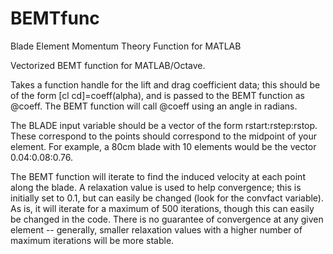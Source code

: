 # BEMTfunc
Blade Element Momentum Theory Function for MATLAB

Vectorized BEMT function for MATLAB/Octave. 

Takes a function handle for the lift and drag coefficient data; this should be of the form [cl cd]=coeff(alpha), and is passed to the BEMT function as @coeff. The BEMT function will call @coeff using an angle in radians. 

The BLADE input variable should be a vector of the form rstart:rstep:rstop. These correspond to the points should correspond to the midpoint of your element. For example, a 80cm blade with 10 elements would be the vector 0.04:0.08:0.76.

The BEMT function will iterate to find the induced velocity at each point along the blade. A relaxation value is used to help convergence; this is initially set to 0.1, but can easily be changed (look for the convfact variable). As is, it will iterate for a maximum of 500 iterations, though this can easily be changed in the code. There is no guarantee of convergence at any given element -- generally, smaller relaxation values with a higher number of maximum iterations will be more stable.
